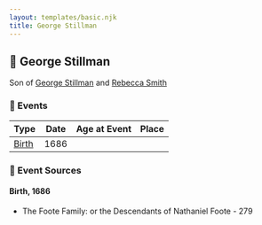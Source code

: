 ```yaml
---
layout: templates/basic.njk
title: George Stillman
---
```

## 🔵 George Stillman

Son of [George Stillman](/people/6/67040632) and [Rebecca Smith](/people/7/76162584)

### 📆 Events

Type | Date | Age at Event | Place
------ | ------ | ------ | ------
[Birth](#event-event-2) | 1686 |  |

### 📰 Event Sources

#### <a id="event-event-2"></a> Birth, 1686
* The Foote Family: or the Descendants of Nathaniel Foote  - 279